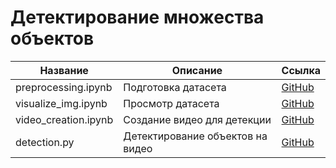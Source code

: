 # Детектирование множества объектов  

| Название                   | Описание                       | Ссылка                           |
|----------------------------|--------------------------------|----------------------------------------------|
| preprocessing.ipynb        | Подготовка датасета            | [GitHub](https://github.com/MALeyman/projects/blob/main/ML/CV/Drone_Image_Object_Detection/1_preprocessing.ipynb) |
| visualize_img.ipynb        | Просмотр датасета              | [GitHub](https://github.com/MALeyman/projects/blob/main/ML/CV/Drone_Image_Object_Detection/2_visualize_img.ipynb)  |
| video_creation.ipynb       | Создание видео для детекции    | [GitHub](https://github.com/MALeyman/projects/blob/main/ML/CV/Drone_Image_Object_Detection/3_video_creation.ipynb)  |
| detection.py               | Детектирование объектов на видео | [GitHub](https://github.com/MALeyman/projects/blob/main/ML/CV/Drone_Image_Object_Detection/utils/detection.py) |

